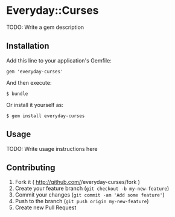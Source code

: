 # Everyday::Curses

TODO: Write a gem description

## Installation

Add this line to your application's Gemfile:

    gem 'everyday-curses'

And then execute:

    $ bundle

Or install it yourself as:

    $ gem install everyday-curses

## Usage

TODO: Write usage instructions here

## Contributing

1. Fork it ( http://github.com/<my-github-username>/everyday-curses/fork )
2. Create your feature branch (`git checkout -b my-new-feature`)
3. Commit your changes (`git commit -am 'Add some feature'`)
4. Push to the branch (`git push origin my-new-feature`)
5. Create new Pull Request
